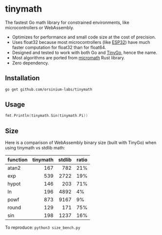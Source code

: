 # tinymath

The fastest Go math library for constrained environments, like microcontrollers or WebAssembly.

* Optimizes for performance and small code size at the cost of precision.
* Uses float32 because most microcontrollers (like [ESP32](https://en.wikipedia.org/wiki/ESP32)) have much faster computation for float32 than for float64.
* Designed and tested to work with both Go and [TinyGo](https://tinygo.org/), hence the name.
* Most algorithms are ported from [micromath](https://github.com/tarcieri/micromath) Rust library.
* Zero dependency.

## Installation

```bash
go get github.com/orsinium-labs/tinymath
```

## Usage

```go
fmt.Println(tinymath.Sin(tinymath.Pi))
```

## Size

Here is a comparison of WebAssembly binary size (built with TinyGo) when using tinymath vs stdlib math:

| function     | tinymath | stdlib | ratio |
| ------------ | --------:| ------:| ----- |
| atan2        |      167 |    782 |   21% |
| exp          |      539 |   2722 |   19% |
| hypot        |      146 |    203 |   71% |
| ln           |      196 |   4892 |    4% |
| powf         |      873 |   9167 |    9% |
| round        |      129 |    171 |   75% |
| sin          |      198 |   1237 |   16% |

To reproduce: `python3 size_bench.py`
